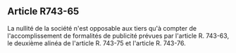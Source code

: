 Article R743-65
----
La nullité de la société n'est opposable aux tiers qu'à compter de
l'accomplissement de formalités de publicité prévues par l'article R. 743-63, le
deuxième alinéa de l'article R. 743-75 et l'article R. 743-76.
